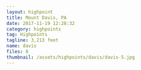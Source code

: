 ```yaml
---
layout: highpoint
title: Mount Davis, PA
date: 2017-11-19 12:28:32
category: highpoints
tag: Highpoints
tagline: 3,213 feet
name: davis
files: 8
thumbnail: /assets/highpoints/davis/davis-5.jpg
---
```

